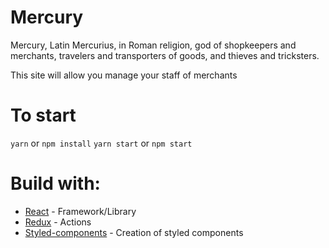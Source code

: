 # Mercury
Mercury, Latin Mercurius, in Roman religion, god of shopkeepers and merchants, travelers and transporters of goods, and thieves and tricksters. 

This site will allow you manage your staff of merchants

# To start

`yarn` or `npm install`
`yarn start` or `npm start`

# Build with:
* [React](https://reactjs.org/) - Framework/Library
* [Redux](https://redux.js.org/) - Actions
* [Styled-components](https://www.styled-components.com/) - Creation of styled components


